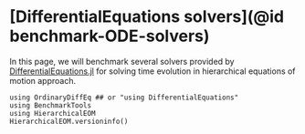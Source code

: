 # [DifferentialEquations solvers](@id benchmark-ODE-solvers)

In this page, we will benchmark several solvers provided by [DifferentialEquations.jl](https://docs.sciml.ai/DiffEqDocs/stable/) for solving time evolution in hierarchical equations of motion approach.

```@example benchmark_ODE_solvers
using OrdinaryDiffEq ## or "using DifferentialEquations"
using BenchmarkTools
using HierarchicalEOM
HierarchicalEOM.versioninfo()
```